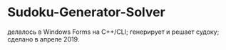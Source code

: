 # Sudoku-Generator-Solver
делалось в Windows Forms на C++/CLI;
генерирует и решает судоку;
сделано в апреле 2019.
